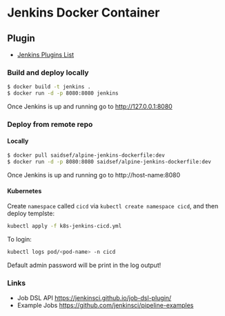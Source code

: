 # Jenkins Docker Container

## Plugin
 - [Jenkins Plugins List](files/plugins.txt)

### Build and deploy locally
```bash
$ docker build -t jenkins .
$ docker run -d -p 8080:8080 jenkins
```
Once Jenkins is up and running go to http://127.0.0.1:8080

### Deploy from remote repo

#### Locally
```bash
$ docker pull saidsef/alpine-jenkins-dockerfile:dev
$ docker run -d -p 8080:8080 saidsef/alpine-jenkins-dockerfile:dev
```
Once Jenkins is up and running go to http://host-name:8080

#### Kubernetes

Create `namespace` called `cicd` via `kubectl create namespace cicd`, and then deploy templste:

```bash
kubectl apply -f k8s-jenkins-cicd.yml
```

To login:
```bash
kubectl logs pod/<pod-name> -n cicd
```
Default admin password will be print in the log output!

### Links

- Job DSL API https://jenkinsci.github.io/job-dsl-plugin/
- Example Jobs https://github.com/jenkinsci/pipeline-examples
